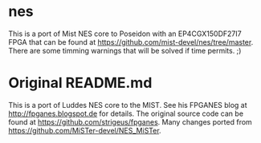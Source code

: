 # nes
This is a port of Mist NES core to Poseidon with an EP4CGX150DF27I7 FPGA that can be found at https://github.com/mist-devel/nes/tree/master.
There are some timming warnings that will be solved if time permits.
;)

# Original README.md
This is a port of Luddes NES core to the MIST. See his FPGANES blog at http://fpganes.blogspot.de for details. The original source code can be found at https://github.com/strigeus/fpganes.
Many changes ported from https://github.com/MiSTer-devel/NES_MiSTer.

